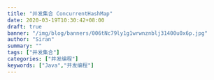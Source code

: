 ```yaml
---
title: "并发集合 ConcurrentHashMap"
date: 2020-03-19T10:30:42+08:00
draft: true
banner: "/img/blog/banners/006tNc79ly1g1wrwnznblj31400u0x6p.jpg"
author: "Siran"
summary: ""
tags: ["并发集合"]
categories: ["并发编程"]
keywords: ["Java","并发编程"]
---
```

